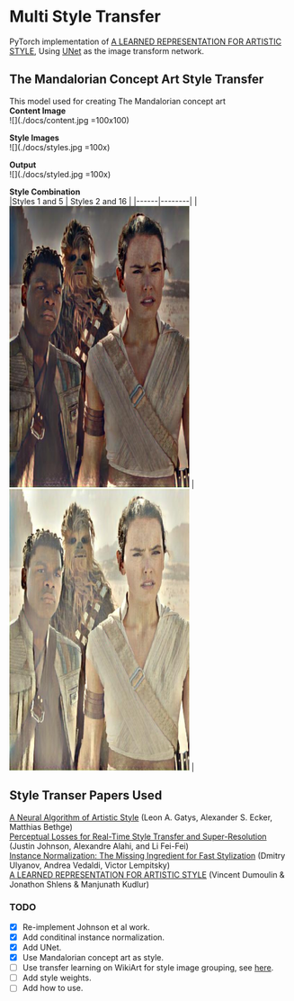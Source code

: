 # Multi Style Transfer
PyTorch implementation of [A LEARNED REPRESENTATION FOR ARTISTIC STYLE](https://arxiv.org/pdf/1610.07629.pdf), Using [UNet](https://arxiv.org/pdf/1505.04597.pdf) as the image transform network. 
  
## The Mandalorian Concept Art Style Transfer

This model used for creating The Mandalorian concept art  
**Content Image**  
![](./docs/content.jpg =100x100)
  
**Style Images**  
![](./docs/styles.jpg =100x)

**Output**  
![](./docs/styled.jpg =100x)

**Style Combination**  
|Styles 1 and 5 | Styles 2 and 16 |
|------|--------|
| <img src="./docs/gen[0, 4].jpg" height="500" width="320"/> |<img src="./docs/gen[1, 15].jpg" height="500" width="320"/> |

## Style Transer Papers Used 
[A Neural Algorithm of Artistic Style](https://arxiv.org/pdf/1508.06576.pdf) (Leon A. Gatys, Alexander S. Ecker, Matthias Bethge)  
[Perceptual Losses for Real-Time Style Transfer and Super-Resolution](https://cs.stanford.edu/people/jcjohns/papers/eccv16/JohnsonECCV16.pdf) (Justin Johnson, Alexandre Alahi, and Li Fei-Fei)  
[Instance Normalization: The Missing Ingredient for Fast Stylization](https://arxiv.org/pdf/1607.08022.pdf) (Dmitry Ulyanov, Andrea Vedaldi, Victor Lempitsky)  
[A LEARNED REPRESENTATION FOR ARTISTIC STYLE](https://arxiv.org/pdf/1610.07629.pdf) (Vincent Dumoulin & Jonathon Shlens & Manjunath Kudlur)  

### TODO 
- [X] Re-implement Johnson et al work.
- [X] Add conditinal instance normalization.
- [X] Add UNet.
- [X] Use Mandalorian concept art as style.
- [ ] Use transfer learning on WikiArt for style image grouping, see [here](https://openaccess.thecvf.com/content_ECCV_2018/papers/Artsiom_Sanakoyeu_A_Style-aware_Content_ECCV_2018_paper.pdf).
- [ ] Add style weights.
- [ ] Add how to use.
